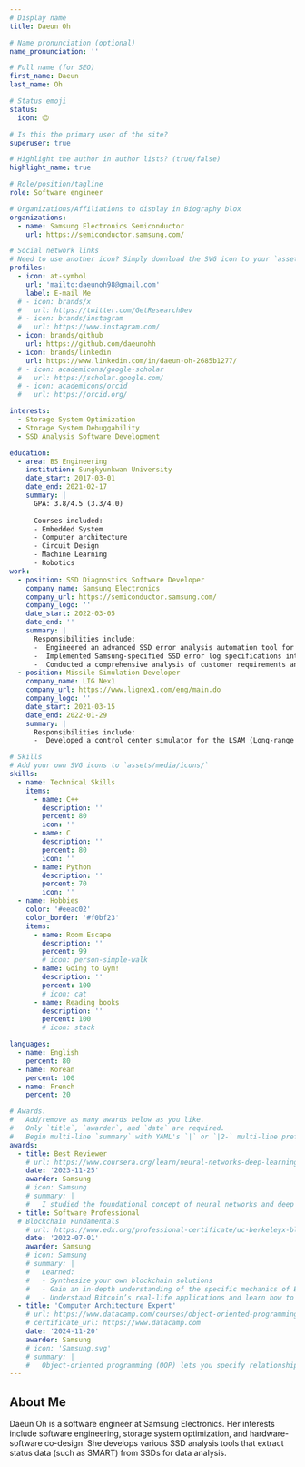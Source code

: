 ```yaml
---
# Display name
title: Daeun Oh

# Name pronunciation (optional)
name_pronunciation: ''

# Full name (for SEO)
first_name: Daeun
last_name: Oh

# Status emoji
status:
  icon: 😉

# Is this the primary user of the site?
superuser: true

# Highlight the author in author lists? (true/false)
highlight_name: true

# Role/position/tagline
role: Software engineer

# Organizations/Affiliations to display in Biography blox
organizations:
  - name: Samsung Electronics Semiconductor
    url: https://semiconductor.samsung.com/

# Social network links
# Need to use another icon? Simply download the SVG icon to your `assets/media/icons/` folder.
profiles:
  - icon: at-symbol
    url: 'mailto:daeunoh98@gmail.com'
    label: E-mail Me
  # - icon: brands/x
  #   url: https://twitter.com/GetResearchDev
  # - icon: brands/instagram
  #   url: https://www.instagram.com/
  - icon: brands/github
    url: https://github.com/daeunohh
  - icon: brands/linkedin
    url: https://www.linkedin.com/in/daeun-oh-2685b1277/
  # - icon: academicons/google-scholar
  #   url: https://scholar.google.com/
  # - icon: academicons/orcid
  #   url: https://orcid.org/

interests:
  - Storage System Optimization
  - Storage System Debuggability 
  - SSD Analysis Software Development

education:
  - area: BS Engineering
    institution: Sungkyunkwan University
    date_start: 2017-03-01
    date_end: 2021-02-17
    summary: |
      GPA: 3.8/4.5 (3.3/4.0)
      
      Courses included:
      - Embedded System
      - Computer architecture
      - Circuit Design
      - Machine Learning
      - Robotics
work:  
  - position: SSD Diagnostics Software Developer 
    company_name: Samsung Electronics
    company_url: https://semiconductor.samsung.com/
    company_logo: ''
    date_start: 2022-03-05
    date_end: ''
    summary: |
      Responsibilities include:
      -  Engineered an advanced SSD error analysis automation tool for data center SSDs, significantly improving reliability and maintenance processes.
      -  Implemented Samsung-specified SSD error log specifications into code, achieving precise and efficient error detection.
      -  Conducted a comprehensive analysis of customer requirements and integrated their needs into the software design, delivering customized solutions.
  - position: Missile Simulation Developer
    company_name: LIG Nex1
    company_url: https://www.lignex1.com/eng/main.do
    company_logo: ''
    date_start: 2021-03-15
    date_end: 2022-01-29
    summary: |
      Responsibilities include:
      -  Developed a control center simulator for the LSAM (Long-range Surface-to-Air Missile) missile system.

# Skills
# Add your own SVG icons to `assets/media/icons/`
skills:
  - name: Technical Skills
    items:
      - name: C++
        description: ''
        percent: 80
        icon: ''
      - name: C
        description: ''
        percent: 80
        icon: ''
      - name: Python
        description: ''
        percent: 70
        icon: ''
  - name: Hobbies
    color: '#eeac02'
    color_border: '#f0bf23'
    items:
      - name: Room Escape
        description: ''
        percent: 99
        # icon: person-simple-walk
      - name: Going to Gym!
        description: ''
        percent: 100
        # icon: cat
      - name: Reading books
        description: ''
        percent: 100
        # icon: stack

languages:
  - name: English
    percent: 80
  - name: Korean
    percent: 100
  - name: French
    percent: 20

# Awards.
#   Add/remove as many awards below as you like.
#   Only `title`, `awarder`, and `date` are required.
#   Begin multi-line `summary` with YAML's `|` or `|2-` multi-line prefix and indent 2 spaces below.
awards:
  - title: Best Reviewer  
    # url: https://www.coursera.org/learn/neural-networks-deep-learning
    date: '2023-11-25'
    awarder: Samsung
    # icon: Samsung
    # summary: |
    #   I studied the foundational concept of neural networks and deep learning. By the end, I was familiar with the significant technological trends driving the rise of deep learning; build, train, and apply fully connected deep neural networks; implement efficient (vectorized) neural networks; identify key parameters in a neural network’s architecture; and apply deep learning to your own applications.
  - title: Software Professional 
  # Blockchain Fundamentals
    # url: https://www.edx.org/professional-certificate/uc-berkeleyx-blockchain-fundamentals
    date: '2022-07-01'
    awarder: Samsung
    # icon: Samsung
    # summary: |
    #   Learned:
    #   - Synthesize your own blockchain solutions
    #   - Gain an in-depth understanding of the specific mechanics of Bitcoin
    #   - Understand Bitcoin’s real-life applications and learn how to attack and destroy Bitcoin, Ethereum, smart contracts and Dapps, and alternatives to Bitcoin’s Proof-of-Work consensus algorithm
  - title: 'Computer Architecture Expert'
    # url: https://www.datacamp.com/courses/object-oriented-programming-with-s3-and-r6-in-r
    # certificate_url: https://www.datacamp.com
    date: '2024-11-20'
    awarder: Samsung
    # icon: 'Samsung.svg'
    # summary: |
    #   Object-oriented programming (OOP) lets you specify relationships between functions and the objects that they can act on, helping you manage complexity in your code. This is an intermediate level course, providing an introduction to OOP, using the S3 and R6 systems. S3 is a great day-to-day R programming tool that simplifies some of the functions that you write. R6 is especially useful for industry-specific analyses, working with web APIs, and building GUIs.
---
```


## About Me

Daeun Oh is a software engineer at Samsung Electronics. Her interests include software engineering, storage system optimization, and hardware-software co-design. She develops various SSD analysis tools that extract status data (such as SMART) from SSDs for data analysis.
